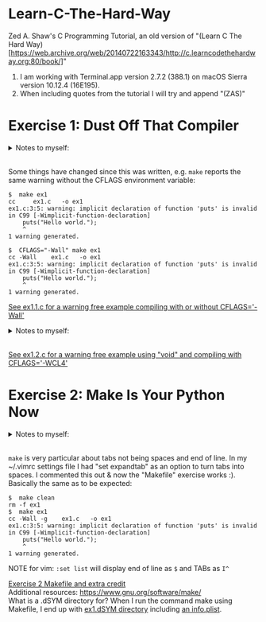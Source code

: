 # Learn-C-The-Hard-Way
Zed A. Shaw's C Programming Tutorial, an old version of "(Learn C The Hard Way)[https://web.archive.org/web/20140722163343/http://c.learncodethehardway.org:80/book/]"  

1. I am working with Terminal.app version 2.7.2 (388.1) on macOS Sierra version 10.12.4 (16E195).  
2. When including quotes from the tutorial I will try and append "(ZAS)"  

# Exercise 1: Dust Off That Compiler

<details><summary> Notes to myself:</summary>Difference between `puts` and `printf`: [puts prints appends newline, printf allows http://stackoverflow.com/a/2454491/5225057)  
Odd, in the command line I can use `$ printf $ "ab\bcd"` to displat "acd" but `puts` returns "command not found." Not sure why since `man puts` displays the manual. There's also fputs. ...why the 3 in `man 3 puts`?  
</details><br>  

Some things have changed since this was written, e.g. `make` reports the same warning without the CFLAGS environment variable:  
```
$  make ex1
cc     ex1.c   -o ex1
ex1.c:3:5: warning: implicit declaration of function 'puts' is invalid in C99 [-Wimplicit-function-declaration]
    puts("Hello world.");
    ^
1 warning generated.
```
```
$  CFLAGS="-Wall" make ex1
cc -Wall    ex1.c   -o ex1
ex1.c:3:5: warning: implicit declaration of function 'puts' is invalid in C99 [-Wimplicit-function-declaration]
    puts("Hello world.");
    ^
1 warning generated.
```

[See ex1.1.c for a warning free example compiling with or without CFLAGS='-Wall'](ex1/ex1.1.c)

<details><summary>Notes to myself:</summary>  

Of note, the `CFLAGS='-WLC4'` compile warns about the unused parameters:  

```
$  CFLAGS='-WCL4' make ex1
cc -WCL4    ex1.c   -o ex1
ex1.c:3:5: warning: implicit declaration of function 'puts' is invalid in C99 [-Wimplicit-function-declaration]
    puts("Hello world.");
    ^
ex1.c:1:14: warning: unused parameter 'argc' [-Wunused-parameter]
int main(int argc, char *argv[])
             ^
ex1.c:1:26: warning: unused parameter 'argv' [-Wunused-parameter]
int main(int argc, char *argv[])
                         ^
3 warnings generated.
```

I "discovered" this flag option because I accidentally wrote `CFLAGS="-WALL"` (all caps) and got the message "`did you mean '-WCL4'?`" and tried it. This flag option also warns about the unused parameters. Not sure what other conditions it covers. Also not sure if `$ man make` is where I should be looking to ascertain what these flags are doing, but I think I am invoking the `-W` `-C` `-L` flags with `make`, but not sure what the `4` is for.  

Explicitly stating there are no parameters in main with "void" avoids this warning, e.g.
```
int main(void)
{
    puts("Look, no warning msg!");
    return 0;
}
```

</details><br>  

[See ex1.2.c for a warning free example using "void" and compiling with CFLAGS='-WCL4'](ex1/ex1.2.c)


# Exercise 2: Make Is Your Python Now
<details><summary>Notes to myself:</summary>  

Hmm... reading `$ man make` didn't help me to understand the `-"Wall"` or `"-WLC4"`, but this helped some:  
"In this example I did `CFLAGS="-Wall" make ex1` so that it would <b>add the command line option `-Wall` to the `cc` command that `make` normally runs</b>"(ZAS)  
So I read `$ man cc` but am still not sure about what is going on here: is `-Wall` like `-W` and `-all`? is `-WLC4` like `-W` `-C` `-L` and `-4` ("`-04`"?)? Per the extra credit, I'll do a little more research...  

I also found this useful: `CFLAGS='-Wall'` "is a way to pass "modifiers" to the make command. If you're not familiar with how the Unix shell works, you can create these "environment variables" which will get picked up by programs you run. Sometimes you do this with a command like export `CFLAGS="-Wall"` depending on the shell you use. <b>You can however also just put them before the command you want to run, and that environment variable will be set only while that command runs.</b>"(ZAS)</details><br>  

`make` is very particular about tabs not being spaces and end of line. In my ~/.vimrc settings file I had "set expandtab" as an option to turn tabs into spaces. I commented this out & now the "Makefile" exercise works :). Basically the same as to be expected:  

```
$  make clean
rm -f ex1
$  make ex1
cc -Wall -g    ex1.c   -o ex1
ex1.c:3:5: warning: implicit declaration of function 'puts' is invalid in C99 [-Wimplicit-function-declaration]
    puts("Hello world.");
    ^
1 warning generated.
```  
NOTE for vim: `:set list` will display end of line as `$` and TABs as `I^`  

[Exercise 2 Makefile and extra credit](ex2/)  
Additional resources: https://www.gnu.org/software/make/  
What is a .dSYM directory for? When I run the command make using Makefile, I end up with [ex1.dSYM directory](ex2/ex1.dSYM/Contents/Resources/DWARF/ex1) including [an info.plist](ex2/ex1.dSYM/Contents/Info.plist).  
